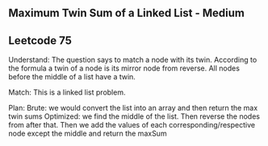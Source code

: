 ## Maximum Twin Sum of a Linked List - Medium
## Leetcode 75

Understand:
The question says to match a node with its twin. According to the formula a twin of a node is its mirror node from reverse. All nodes before the middle of a list have a twin.

Match:
This is a linked list problem.

Plan:
Brute: we would convert the list into an array and then return the max twin sums
Optimized: we find the middle of the list. Then reverse the nodes from after that. Then we add the values of each corresponding/respective node except the middle and return the maxSum
